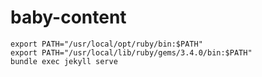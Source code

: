 # baby-content

```
export PATH="/usr/local/opt/ruby/bin:$PATH" 
export PATH="/usr/local/lib/ruby/gems/3.4.0/bin:$PATH"
bundle exec jekyll serve
```